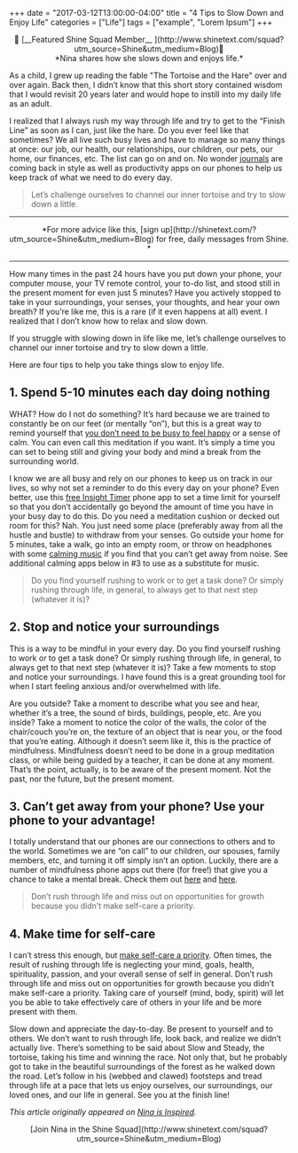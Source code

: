 +++
  date = "2017-03-12T13:00:00-04:00"
  title = "4 Tips to Slow Down and Enjoy Life"
  categories = ["Life"]
  tags = ["example", "Lorem Ipsum"]
+++



<center> 🌟 [__Featured Shine Squad Member__ ](http://www.shinetext.com/squad?utm_source=Shine&utm_medium=Blog)🌟 <br> *Nina shares how she slows down and enjoys life.* </center>

<span class="dropcap">A</span>s a child, I grew up reading the fable "The Tortoise and the Hare" over and over again. Back then, I didn’t know that this short story contained wisdom that I would revisit 20 years later and would hope to instill into my daily life as an adult.

I realized that I always rush my way through life and try to get to the “Finish Line” as soon as I can, just like the hare. Do you ever feel like that sometimes? We all live such busy lives and have to manage so many things at once: our job, our health, our relationships, our children, our pets, our home, our finances, etc. The list can go on and on. No wonder [journals](http://advice.shinetext.com/articles/how-to-journal-yourself-happier/?utm_source=Shine&utm_medium=Blog) are coming back in style as well as productivity apps on our phones to help us keep track of what we need to do every day.

> Let’s challenge ourselves to channel our inner tortoise and try to slow down a little. 


---

<center> *For more advice like this, [sign up](http://shinetext.com/?utm_source=Shine&utm_medium=Blog) for free, daily messages from Shine. *</center>


---

How many times in the past 24 hours have you put down your phone, your computer mouse, your TV remote control, your to-do list, and stood still in the present moment for even just 5 minutes? Have you actively stopped to take in your surroundings, your senses, your thoughts, and hear your own breath? If you’re like me, this is a rare (if it even happens at all) event. I realized that I don’t know how to relax and slow down. 

If you struggle with slowing down in life like me, let’s challenge ourselves to channel our inner tortoise and try to slow down a little. 

Here are four tips to help you take things slow to enjoy life.



## 1. Spend 5-10 minutes each day doing nothing 
WHAT? How do I not do something? It’s hard because we are trained to constantly be on our feet (or mentally “on”), but this is a great way to remind yourself that [you don’t need to be busy to feel happy](http://advice.shinetext.com/articles/5-ways-to-sober-up-from-your-busy-ness-addiction/?utm_source=Shine&utm_medium=Blog) or a sense of calm. You can even call this meditation if you want. It’s simply a time you can set to being still and giving your body and mind a break from the surrounding world. 

I know we are all busy and rely on our phones to keep us on track in our lives, so why not set a reminder to do this every day on your phone? Even better, use this [free Insight Timer](https://insighttimer.com/) phone app to set a time limit for yourself so that you don’t accidentally go beyond the amount of time you have in your busy day to do this. Do you need a meditation cushion or decked out room for this? Nah. You just need some place (preferably away from all the hustle and bustle) to withdraw from your senses. Go outside your home for 5 minutes, take a walk, go into an empty room, or throw on headphones with some [calming music](http://www.calm.com) if you find that you can’t get away from noise. See additional calming apps below in #3 to use as a substitute for music.

> Do you find yourself rushing to work or to get a task done? Or simply rushing through life, in general, to always get to that next step (whatever it is)?

## 2. Stop and notice your surroundings 
This is a way to be mindful in your every day. Do you find yourself rushing to work or to get a task done? Or simply rushing through life, in general, to always get to that next step (whatever it is)? Take a few moments to stop and notice your surroundings. I have found this is a great grounding tool for when I start feeling anxious and/or overwhelmed with life. 

Are you outside? Take a moment to describe what you see and hear, whether it’s a tree, the sound of birds, buildings, people, etc. Are you inside? Take a moment to notice the color of the walls, the color of the chair/couch you’re on, the texture of an object that is near you, or the food that you’re eating. Although it doesn’t seem like it, this is the practice of mindfulness. Mindfulness doesn’t need to be done in a group meditation class, or while being guided by a teacher, it can be done at any moment. That’s the point, actually, is to be aware of the present moment. Not the past, nor the future, but the present moment.

## 3. Can’t get away from your phone? Use your phone to your advantage! 
I totally understand that our phones are our connections to others and to the world. Sometimes we are “on call” to our children, our spouses, family members, etc, and turning it off simply isn’t an option. Luckily, there are a number of mindfulness phone apps out there (for free!) that give you a chance to take a mental break. Check them out [here](http://www.healthline.com/health/mental-health/top-meditation-iphone-android-apps#5) and [here](http://lifehacker.com/the-best-mindfulness-apps-ranked-in-one-chart-1726392024).

> Don’t rush through life and miss out on opportunities for growth because you didn’t make self-care a priority.

## 4. Make time for self-care
I can’t stress this enough, but [make self-care a priority](http://advice.shinetext.com/articles/becky-g-shares-how-self-love-helped-change-her-life/?utm_source=Shine&utm_medium=Blog). Often times, the result of rushing through life is neglecting your mind, goals, health, spirituality, passion, and your overall sense of self in general. Don’t rush through life and miss out on opportunities for growth because you didn’t make self-care a priority. Taking care of yourself (mind, body, spirit) will let you be able to take effectively care of others in your life and be more present with them.

Slow down and appreciate the day-to-day. Be present to yourself and to others. We don’t want to rush through life, look back, and realize we didn’t actually live. There’s something to be said about Slow and Steady, the tortoise, taking his time and winning the race. Not only that, but he probably got to take in the beautiful surroundings of the forest as he walked down the road. Let’s follow in his (webbed and clawed) footsteps and tread through life at a pace that lets us enjoy ourselves, our surroundings, our loved ones, and our life in general. See you at the finish line!

*This article originally appeared on [Nina is Inspired](https://ninaisinspired.wordpress.com/2017/01/24/channel-your-inner-tortoise/).*

<center> [Join Nina in the Shine Squad](http://www.shinetext.com/squad?utm_source=Shine&utm_medium=Blog) </center>
<br>

<div class="pubexchange_module" id="pubexchange_below_content" data-pubexchange-module-id="2323"></div>

<script>(function(w, d, s, id) {
  w.PUBX=w.PUBX || {pub: "shine_text", discover: false, lazy: true};
  var js, pjs = d.getElementsByTagName(s)[0];
  if (d.getElementById(id)) return;
  js = d.createElement(s); js.id = id; js.async = true;
  js.src = "//main.pubexchange.com/loader.min.js";
  pjs.parentNode.insertBefore(js, pjs);
}(window, document, "script", "pubexchange-jssdk"));</script>
